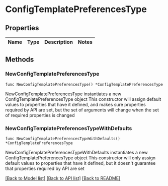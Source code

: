 # ConfigTemplatePreferencesType

## Properties

Name | Type | Description | Notes
------------ | ------------- | ------------- | -------------

## Methods

### NewConfigTemplatePreferencesType

`func NewConfigTemplatePreferencesType() *ConfigTemplatePreferencesType`

NewConfigTemplatePreferencesType instantiates a new ConfigTemplatePreferencesType object
This constructor will assign default values to properties that have it defined,
and makes sure properties required by API are set, but the set of arguments
will change when the set of required properties is changed

### NewConfigTemplatePreferencesTypeWithDefaults

`func NewConfigTemplatePreferencesTypeWithDefaults() *ConfigTemplatePreferencesType`

NewConfigTemplatePreferencesTypeWithDefaults instantiates a new ConfigTemplatePreferencesType object
This constructor will only assign default values to properties that have it defined,
but it doesn't guarantee that properties required by API are set


[[Back to Model list]](../README.md#documentation-for-models) [[Back to API list]](../README.md#documentation-for-api-endpoints) [[Back to README]](../README.md)


